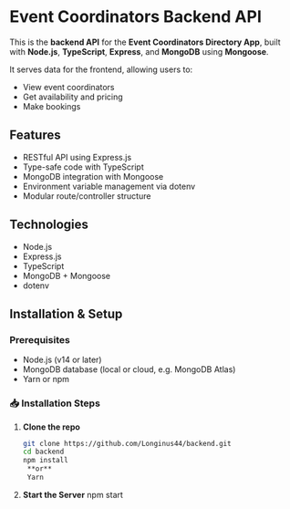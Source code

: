 # Event Coordinators Backend API

This is the **backend API** for the **Event Coordinators Directory App**, built with **Node.js**, **TypeScript**, **Express**, and **MongoDB** using **Mongoose**.

It serves data for the frontend, allowing users to:
- View event coordinators
- Get availability and pricing
- Make bookings

## Features

- RESTful API using Express.js
- Type-safe code with TypeScript
- MongoDB integration with Mongoose
- Environment variable management via dotenv
- Modular route/controller structure

##  Technologies

- Node.js
- Express.js
- TypeScript
- MongoDB + Mongoose
- dotenv


## Installation & Setup

### Prerequisites

- Node.js (v14 or later)
- MongoDB database (local or cloud, e.g. MongoDB Atlas)
- Yarn or npm

### 📥 Installation Steps

1. **Clone the repo**
   ```bash
   git clone https://github.com/Longinus44/backend.git
   cd backend
   npm install
    **or** 
	Yarn

2. **Start the Server**
	npm start 
